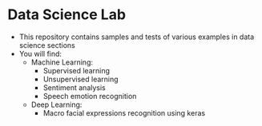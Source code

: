 # Data Science Lab

- This repository contains samples and tests of various examples in data science sections
- You will find:
    * Machine Learning:
        - Supervised learning
        - Unsupervised learning
        - Sentiment analysis
        - Speech emotion recognition
    * Deep Learning:
        - Macro facial expressions recognition using keras
